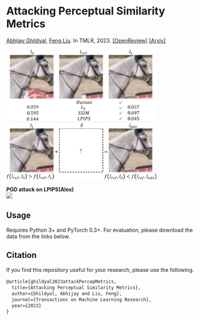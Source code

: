 # Attacking Perceptual Similarity Metrics

[Abhijay Ghildyal](https://abhijay9.github.io/), [Feng Liu](http://web.cecs.pdx.edu/~fliu/). In TMLR, 2023. [[OpenReview]](https://openreview.net/forum?id=r9vGSpbbRO) [[Arxiv]]()

<img src="https://raw.githubusercontent.com/abhijay9/attacking_perceptual_similarity_metrics/main/imgs/teaser.png?token=GHSAT0AAAAAAB6N2RANXUMAI3IQX5NSAWAUZCSYWNQ" width=400>

<b>PGD attack on LPIPS(Alex)</b>  
<img src="https://abhijay9.github.io/images/lpips_pgd.gif" width=300>

## Usage

Requires Python 3+ and PyTorch 0.3+. For evaluation, please download the data from the links below.

## Citation

If you find this repository useful for your research, please use the following.

```
@article{ghildyal2023attackPercepMetrics,
  title={Attacking Perceptual Similarity Metrics},
  author={Ghildyal, Abhijay and Liu, Feng},
  journal={Transactions on Machine Learning Research},
  year={2023}
}
```
